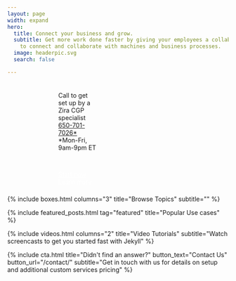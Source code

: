 ```yaml
---
layout: page
width: expand
hero:
  title: Connect your business and grow.
  subtitle: Get more work done faster by giving your employees a collaboration toolset
    to connect and collaborate with machines and business processes.
  image: headerpic.svg
  search: false

---
```

<html>
<head>
  <meta name="viewport" content="width=device-width, initial-scale=1.0">
  <style>
    .columns {
      width: 33.3%;
      padding: 8px;
    }
    .button {
      background-color: #46c777;
      border: none;
      color: white !important;
      padding: 10px 25px;
      text-align: center;
      text-decoration: none;
      font-size: 18px;
    }
    .text {
      width: 66.6%;
      margin: 0 auto;
    }
    @media only screen and (max-width: 600px) {
      .columns {
        width: 100%;
      }
    }
  </style>
</head>
<body>
  <div class="uk-flex uk-flex-center uk-flex-wrap">
    <div class="text">
    <div class="columns">
      <ul style="list-style-type:none;">
        <li>Call to get set up by a Zira CGP specialist</li>
        <li><a href="tel:650-701-7026">650-701-7026*</a></li>
        <li>*Mon-Fri, 9am-9pm ET</li>
      </ul>
    </div>
    <div class="columns">
      <ul style="list-style-type:none;">
        <li><a style="color:white" class="uk-button uk-button-primary uk-button-large" 	href="/contact">Start now</a></li>
        <li><a style="color:white" class="uk-button uk-button-primary uk-button-large" href="/docs/getting-started/introduction/">Learn more</a></li>
      </ul>
    </div>
  </div>
  </div>
</body>
</html>

<!-- Browse Topics --> {% include boxes.html columns="3" title="Browse Topics" subtitle="" %} <!-- New posts --> <!-- {% include new-posts.html columns="3" tag="new" title="New posts" subtitle="" %} -->

<!-- Featured Articles -->
{% include featured_posts.html tag="featured" title="Popular Use cases" %}

{% include videos.html columns="2" title="Video Tutorials" subtitle="Watch screencasts to get you started fast with
Jekyll" %}

<!-- {% include faqs.html multiple="true" title="Frequently asked questions" category="presale" subtitle="Find quicke answers to frequent pre-sale questions asked by customers" %} -->

<!-- {% include team.html authors="evan, john, sara, alex, tom, daniel" title="We are here to help" subtitle="Our team is just an email away ready to answer your questions" %} -->

{% include cta.html title="Didn't find an answer?" button_text="Contact Us" button_url="/contact/" subtitle="Get in
touch with us for details on setup and additional custom services pricing" %}

<!-- Global site tag (gtag.js) - Google Analytics -->
<script async src="https://www.googletagmanager.com/gtag/js?id=UA-23863461-5">
</script>
<script>
window.dataLayer = window.dataLayer || \[\];
function gtag(){dataLayer.push(arguments);}
gtag('js', new Date());

gtag('config', 'UA-23863461-5');
</script>